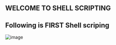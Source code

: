 ## WELCOME TO SHELL SCRIPTING

## Following is FIRST Shell scriping
![image](https://user-images.githubusercontent.com/52991426/63468090-fb999280-c434-11e9-8ceb-4ef1db87bedd.png)


